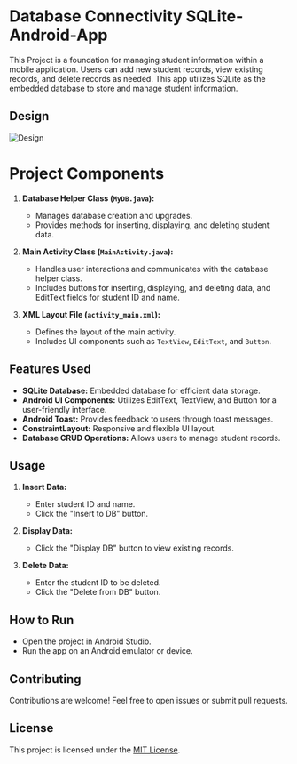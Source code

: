 # Database Connectivity SQLite-Android-App
This Project is a foundation for managing student information within a mobile application. Users can add new student records, view existing records, and delete records as needed.  This app utilizes SQLite as the embedded database to store and manage student information.
## Design
![Design ](https://github.com/Rudy9025/Database-Connectivity-SQLite-Android-App/assets/95328967/4da7b199-6a6c-41f6-be0b-5396fe0beced)


# Project Components
1. **Database Helper Class (`MyDB.java`):**
   - Manages database creation and upgrades.
   - Provides methods for inserting, displaying, and deleting student data.

2. **Main Activity Class (`MainActivity.java`):**
   - Handles user interactions and communicates with the database helper class.
   - Includes buttons for inserting, displaying, and deleting data, and EditText fields for student ID and name.

3. **XML Layout File (`activity_main.xml`):**
   - Defines the layout of the main activity.
   - Includes UI components such as `TextView`, `EditText`, and `Button`.

## Features Used

- **SQLite Database:** Embedded database for efficient data storage.
- **Android UI Components:** Utilizes EditText, TextView, and Button for a user-friendly interface.
- **Android Toast:** Provides feedback to users through toast messages.
- **ConstraintLayout:** Responsive and flexible UI layout.
- **Database CRUD Operations:** Allows users to manage student records.

## Usage

1. **Insert Data:**
   - Enter student ID and name.
   - Click the "Insert to DB" button.

2. **Display Data:**
   - Click the "Display DB" button to view existing records.

3. **Delete Data:**
   - Enter the student ID to be deleted.
   - Click the "Delete from DB" button.

## How to Run

- Open the project in Android Studio.
- Run the app on an Android emulator or device.

## Contributing

Contributions are welcome! Feel free to open issues or submit pull requests.

## License

This project is licensed under the [MIT License](LICENSE).


